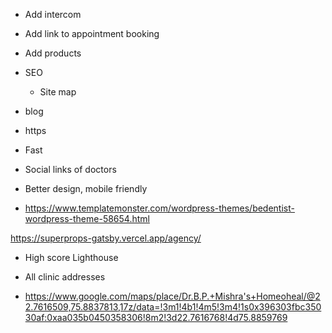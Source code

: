 - Add intercom
- Add link to appointment booking 
- Add products
- SEO
   - Site map
- blog
- https
- Fast

- Social links of doctors

- Better design, mobile friendly
- https://www.templatemonster.com/wordpress-themes/bedentist-wordpress-theme-58654.html

https://superprops-gatsby.vercel.app/agency/

- High score Lighthouse

- All clinic addresses

- https://www.google.com/maps/place/Dr.B.P.+Mishra's+Homeoheal/@22.7616509,75.8837813,17z/data=!3m1!4b1!4m5!3m4!1s0x396303fbc35030af:0xaa035b0450358306!8m2!3d22.7616768!4d75.8859769